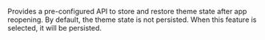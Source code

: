 Provides a pre-configured API to store and restore theme state after app reopening. By default, the theme state is not persisted. When this feature is selected, it will be persisted.